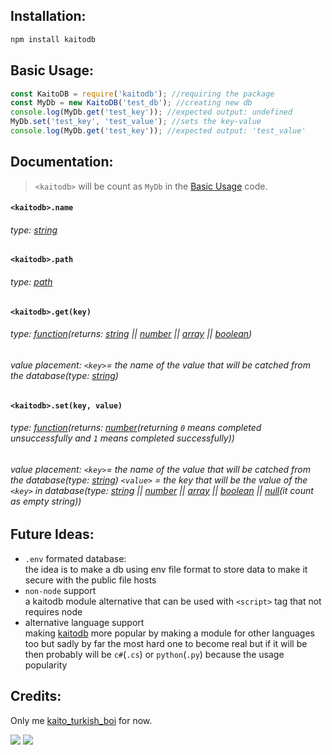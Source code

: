 ## Installation:
```sh
npm install kaitodb
```
## Basic Usage:
```js
const KaitoDB = require('kaitodb'); //requiring the package
const MyDb = new KaitoDB('test_db'); //creating new db
console.log(MyDb.get('test_key')); //expected output: undefined
MyDb.set('test_key', 'test_value'); //sets the key-value
console.log(MyDb.get('test_key')); //expected output: 'test_value'
```
## Documentation:
> `<kaitodb>` will be count as `MyDb` in the [Basic Usage](https://kaitosoftware.skysea28957.repl.co/kaitodb/basicusage.html) code.
#### `<kaitodb>.name`
###### type: [string](https://www.w3schools.com/js/js_strings.asp)
#### `<kaitodb>.path`
###### type: [path](https://nodejs.dev/learn/nodejs-file-paths)
#### `<kaitodb>.get(key)`
###### type: [function](https://www.w3schools.com/js/js_functions.asp)(returns: [string](https://www.w3schools.com/js/js_strings.asp) || [number](https://www.w3schools.com/js/js_numbers.asp) || [array](https://www.w3schools.com/js/js_arrays.asp) || [boolean](https://www.w3schools.com/js/js_booleans.asp))
###### value placement: `<key>`= the name of the value that will be catched from the database(type: [string](https://www.w3schools.com/js/js_strings.asp))
#### `<kaitodb>.set(key, value)`
###### type: [function](https://www.w3schools.com/js/js_functions.asp)(returns: [number](https://www.w3schools.com/js/js_numbers.asp)(returning `0` means completed unsuccessfully and `1` means completed successfully))
###### value placement: `<key>`= the name of the value that will be catched from the database(type: [string](https://www.w3schools.com/js/js_strings.asp)) `<value>` = the key that will be the value of the `<key>` in database(type: [string](https://www.w3schools.com/js/js_strings.asp) || [number](https://www.w3schools.com/js/js_numbers.asp) || [array](https://www.w3schools.com/js/js_arrays.asp) || [boolean](https://www.w3schools.com/js/js_booleans.asp) || [null](https://developer.mozilla.org/en-US/docs/Web/JavaScript/Reference/Global_Objects/null)(it count as empty string))
## Future Ideas:
- `.env` formated database:
<br>the idea is to make a db using env file format to store data to make it secure with the public file hosts
- `non-node` support
<br>a kaitodb module alternative that can be used with `<script>` tag that not requires node
- alternative language support
<br>making [kaitodb](https://www.npmjs.com/package/kaitodb) more popular by making a module for other languages too but sadly by far the most hard one to become real but if it will be then probably will be `c#`(`.cs`) or `python`(`.py`) because the usage popularity

## Credits:
Only me [kaito_turkish_boi](https://www.npmjs.com/~kaito_turkish_boi) for now.

<a href="https://www.npmjs.com/package/kaitodb"><img src="https://img.shields.io/npm/v/kaitodb.svg"/></a>
<a href="https://discord.gg/49fhAtwwQX"><img src="https://img.shields.io/discord/909371115250548767?color=5865F2&logo=discord&logoColor=white"/></a>
